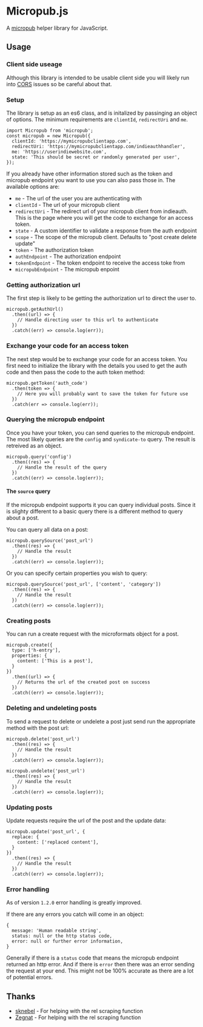 # Micropub.js

A [micropub](https://micropub.net/) helper library for JavaScript.

## Usage

### Client side useage

Although this library is intended to be usable client side you will likely run into [CORS](https://en.wikipedia.org/wiki/Cross-origin_resource_sharing) issues so be careful about that.

### Setup

The library is setup as an es6 class, and is initalized by passinging an object of options. The minimum requirements are `clientId`, `redirectUri` and `me`.

    import Micropub from 'micropub';
    const micropub = new Micropub({
      clientId: 'https://mymicropubclientapp.com',
      redirectUri: 'https://mymicropubclientapp.com/indieauthhandler',
      me: 'https://userindiewebsite.com',
      state: 'This should be secret or randomly generated per user',
    });

If you already have other information stored such as the token and micropub endpoint you want to use you can also pass those in. The available options are:

- `me` - The url of the user you are authenticating with
- `clientId` - The url of your micropub client
- `redirectUri` - The redirect url of your micropub client from indieauth. This is the page where you will get the code to exchange for an access token.
- `state` - A custom identifier to validate a response from the auth endpoint
- `scope` - The scope of the micropub client. Defaults to "post create delete update"
- `token` - The authorization token
- `authEndpoint` - The authorization endpoint
- `tokenEndpoint` - The token endpoint to receive the access toke from
- `micropubEndpoint` - The micropub enpoint

### Getting authorization url

The first step is likely to be getting the authorization url to direct the user to.

    micropub.getAuthUrl()
      .then((url) => {
        // Handle directing user to this url to authenticate
      })
      .catch((err) => console.log(err));

### Exchange your code for an access token

The next step would be to exchange your code for an access token. You first need to initialize the library with the details you used to get the auth code and then pass the code to the auth token method:

    micropub.getToken('auth_code')
      .then(token => {
        // Here you will probably want to save the token for future use
      })
      .catch(err => console.log(err));

### Querying the micropub endpoint

Once you have your token, you can send queries to the micropub endpoint. The most likely queries are the `config` and `syndicate-to` query. The result is retreived as an object.

    micropub.query('config')
      .then((res) => {
        // Handle the result of the query
      })
      .catch((err) => console.log(err));

#### The `source` query

If the micropub endpoint supports it you can query individual posts. Since it is slighty different to a basic query there is a different method to query about a post.

You can query all data on a post:

    micropub.querySource('post_url')
      .then((res) => {
        // Handle the result
      })
      .catch((err) => console.log(err));

Or you can specify certain properties you wish to query:

    micropub.querySource('post_url', ['content', 'category'])
      .then((res) => {
        // Handle the result
      })
      .catch((err) => console.log(err));

### Creating posts

You can run a create request with the microformats object for a post.

    micropub.create({
      type: ['h-entry'],
      properties: {
        content: ['This is a post'],
      }
    })
      .then((url) => {
        // Returns the url of the created post on success
      })
      .catch((err) => console.log(err));

### Deleting and undeleting posts

To send a request to delete or undelete a post just send run the appropriate method with the post url:

    micropub.delete('post_url')
      .then((res) => {
        // Handle the result
      })
      .catch((err) => console.log(err));

    micropub.undelete('post_url')
      .then((res) => {
        // Handle the result
      })
      .catch((err) => console.log(err));

### Updating posts

Update requests require the url of the post and the update data:

    micropub.update('post_url', {
      replace: {
        content: ['replaced content'],
      }
    })
      .then((res) => {
        // Handle the result
      })
      .catch((err) => console.log(err));

### Error handling

As of version `1.2.0` error handling is greatly improved.

If there are any errors you catch will come in an object: 

    {
      message: 'Human readable string',
      status: null or the http status code,
      error: null or further error information,
    }

Generally if there is a `status` code that means the micropub endpoint returned an http error.
And if there is `error` then there was an error sending the request at your end.
This might not be 100% accurate as there are a lot of potential errors.

## Thanks

- [sknebel](https://github.com/sknebel) - For helping with the rel scraping function
- [Zegnat](https://github.com/Zegnat) - For helping with the rel scraping function